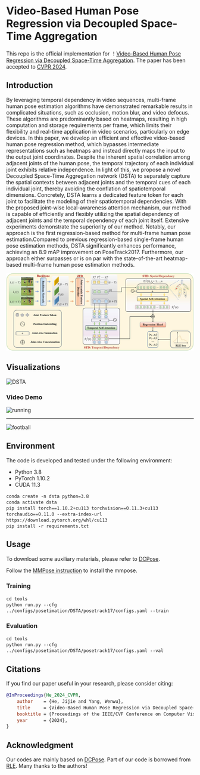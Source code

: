 # Video-Based Human Pose Regression via Decoupled Space-Time Aggregation

This repo is the official implementation for ！[Video-Based Human Pose Regression via Decoupled Space-Time Aggregation](https://arxiv.org/abs/2403.19926). The paper has been accepted to [CVPR 2024](https://cvpr.thecvf.com/Conferences/2024).



## Introduction

By leveraging temporal dependency in video sequences, multi-frame human pose estimation algorithms have demonstrated remarkable results in complicated situations, such as occlusion, motion blur, and video defocus. These algorithms are predominantly based on heatmaps, resulting in high computation and storage requirements per frame, which limits their flexibility and real-time application in video scenarios, particularly on edge devices. In this paper, we develop an efficient and effective video-based human pose regression method, which bypasses intermediate representations such as heatmaps and instead directly maps the input to the output joint coordinates. Despite the inherent spatial correlation among adjacent joints of the human pose, the temporal trajectory of each individual joint exhibits relative independence. In light of this, we propose a novel Decoupled Space-Time Aggregation network (DSTA) to separately capture the spatial contexts between adjacent joints and the temporal cues of each individual joint, thereby avoiding the conflation of spatiotemporal dimensions. Concretely, DSTA learns a dedicated feature token for each joint to facilitate the modeling of their spatiotemporal dependencies. With the proposed joint-wise local-awareness attention mechanism, our method is capable of efficiently and flexibly utilizing the spatial dependency of adjacent joints and the temporal dependency of each joint itself. Extensive experiments demonstrate the superiority of our method. Notably, our approach is the first regression-based method for multi-frame human pose estimation.Compared to previous regression-based single-frame human pose estimation methods, DSTA significantly enhances performance, achieving an 8.9 mAP improvement on PoseTrack2017. Furthermore, our approach either surpasses or is on par with the state-of-the-art heatmap-based multi-frame human pose estimation methods.

![DSTA](./images/pipeline.jpg)

## Visualizations

![DSTA](./images/Visualizations.png)

### Video Demo
![running](images/running.gif)

--------------------------------

![football](images/football.gif) 




## Environment

The code is developed and tested under the following environment:

- Python 3.8
- PyTorch 1.10.2
- CUDA 11.3

```
conda create -n dsta python=3.8
conda activate dsta
pip install torch==1.10.2+cu113 torchvision==0.11.3+cu113 torchaudio==0.11.0 --extra-index-url https://download.pytorch.org/whl/cu113
pip install -r requirements.txt
```

## Usage
To download some auxiliary materials, please refer to [DCPose](https://github.com/Pose-Group/DCPose).

Follow the [MMPose instruction](mmpose_README.md) to install the mmpose.
### Training
```
cd tools
python run.py --cfg ../configs/posetimation/DSTA/posetrack17/configs.yaml --train 
```
### Evaluation
```
cd tools
python run.py --cfg ../configs/posetimation/DSTA/posetrack17/configs.yaml --val 
```

## Citations

If you find our paper useful in your research, please consider citing:

```bibtex
@InProceedings{He_2024_CVPR,
    author    = {He, Jijie and Yang, Wenwu},
    title     = {Video-Based Human Pose Regression via Decoupled Space-Time Aggregation},
    booktitle = {Proceedings of the IEEE/CVF Conference on Computer Vision and Pattern Recognition (CVPR)},
    year      = {2024},
}
```

## Acknowledgment

Our codes are mainly based on [DCPose](https://github.com/Pose-Group/DCPose). Part of our code is borrowed from [RLE](https://github.com/Jeff-sjtu/res-loglikelihood-regression). Many thanks to the authors!


